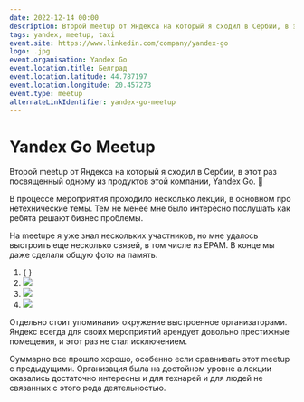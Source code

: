 ```yaml
---
date: 2022-12-14 00:00
description: Второй meetup от Яндекса на который я сходил в Сербии, в этот раз посвященный одному из продуктов этой компании, Yandex Go. 🚕
tags: yandex, meetup, taxi
event.site: https://www.linkedin.com/company/yandex-go
logo: .jpg
event.organisation: Yandex Go
event.location.title: Белград
event.location.latitude: 44.787197
event.location.longitude: 20.457273
event.type: meetup
alternateLinkIdentifier: yandex-go-meetup
---
```

# Yandex Go Meetup

Второй meetup от Яндекса на который я сходил в Сербии, в этот раз посвященный одному из продуктов этой компании, Yandex Go. 🚕

В процессе мероприятия проходило несколько лекций, в основном про нетехнические темы. Тем не менее мне было интересно послушать как ребята решают бизнес проблемы.

На meetupе я уже знал нескольких участников, но мне удалось выстроить еще несколько связей, в том числе из EPAM. В конце мы даже сделали общую фото на память.


1. { }
2. ![ ](1_400x400.jpg)
3. ![ ](2_400x400.jpg)
4. ![ ](3_400x400.jpg)


Отдельно стоит упоминания окружение выстроенное организаторами. Яндекс всегда для своих мероприятий арендует довольно престижные помещения, и этот раз не стал исключением.

Суммарно все прошло хорошо, особенно если сравнивать этот meetup с предыдущими. Организация была на достойном уровне а лекции оказались достаточно интересны и для технарей и для людей не связанных с этого рода деятельностью.

